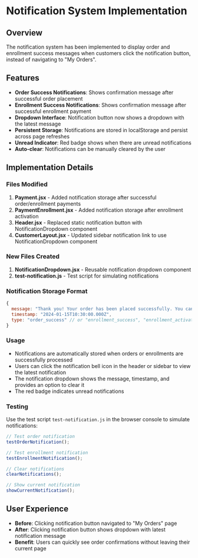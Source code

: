 # Notification System Implementation

## Overview
The notification system has been implemented to display order and enrollment success messages when customers click the notification button, instead of navigating to "My Orders".

## Features
- **Order Success Notifications**: Shows confirmation message after successful order placement
- **Enrollment Success Notifications**: Shows confirmation message after successful enrollment payment
- **Dropdown Interface**: Notification button now shows a dropdown with the latest message
- **Persistent Storage**: Notifications are stored in localStorage and persist across page refreshes
- **Unread Indicator**: Red badge shows when there are unread notifications
- **Auto-clear**: Notifications can be manually cleared by the user

## Implementation Details

### Files Modified
1. **Payment.jsx** - Added notification storage after successful order/enrollment payments
2. **PaymentEnrollment.jsx** - Added notification storage after enrollment activation
3. **Header.jsx** - Replaced static notification button with NotificationDropdown component
4. **CustomerLayout.jsx** - Updated sidebar notification link to use NotificationDropdown component

### New Files Created
1. **NotificationDropdown.jsx** - Reusable notification dropdown component
2. **test-notification.js** - Test script for simulating notifications

### Notification Storage Format
```javascript
{
  message: "Thank you! Your order has been placed successfully. You can track your order in the 'My Orders' section.",
  timestamp: "2024-01-15T10:30:00.000Z",
  type: "order_success" // or "enrollment_success", "enrollment_activated"
}
```

### Usage
- Notifications are automatically stored when orders or enrollments are successfully processed
- Users can click the notification bell icon in the header or sidebar to view the latest notification
- The notification dropdown shows the message, timestamp, and provides an option to clear it
- The red badge indicates unread notifications

### Testing
Use the test script `test-notification.js` in the browser console to simulate notifications:
```javascript
// Test order notification
testOrderNotification();

// Test enrollment notification  
testEnrollmentNotification();

// Clear notifications
clearNotifications();

// Show current notification
showCurrentNotification();
```

## User Experience
- **Before**: Clicking notification button navigated to "My Orders" page
- **After**: Clicking notification button shows dropdown with latest notification message
- **Benefit**: Users can quickly see order confirmations without leaving their current page
